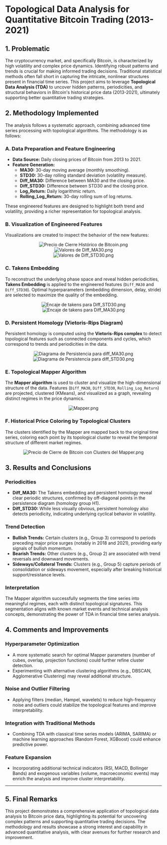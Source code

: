 # Topological Data Analysis for Quantitative Bitcoin Trading (2013-2021)

## 1. Problematic

The cryptocurrency market, and specifically Bitcoin, is characterized by high volatility and complex price dynamics. Identifying robust patterns and trends is crucial for making informed trading decisions. Traditional statistical methods often fall short in capturing the intricate, nonlinear structures present in financial time series. This project aims to leverage **Topological Data Analysis (TDA)** to uncover hidden patterns, periodicities, and structural behaviors in Bitcoin's historical price data (2013-2021), ultimately supporting better quantitative trading strategies.

## 2. Methodology Implemented

The analysis follows a systematic approach, combining advanced time series processing with topological algorithms. The methodology is as follows:

### **A. Data Preparation and Feature Engineering**

- **Data Source:** Daily closing prices of Bitcoin from 2013 to 2021.
- **Feature Generation:**
  - **MA30:** 30-day moving average (monthly smoothing).
  - **STD30:** 30-day rolling standard deviation (volatility measure).
  - **Diff_MA30:** Difference between MA30 and the closing price.
  - **Diff_STD30:** Difference between STD30 and the closing price.
  - **Log_Return:** Daily logarithmic return.
  - **Rolling_Log_Return:** 30-day rolling sum of log returns.

These engineered features are designed to highlight both trend and volatility, providing a richer representation for topological analysis.

### **B. Visualization of Engineered Features**

Visualizations are created to inspect the behavior of the new features:

<center>
    <img src="images/Precio de Cierre Histórico de Bitcoin.png" alt="Precio de Cierre Histórico de Bitcoin.png">
</center>

<center>
    <img src="images/Valores de Diff_MA30.png" alt="Valores de Diff_MA30.png">
</center>

<center>
    <img src="images/Valores de Diff_STD30.png" alt="Valores de Diff_STD30.png">
</center>

### **C. Takens Embedding**

To reconstruct the underlying phase space and reveal hidden periodicities, **Takens Embedding** is applied to the engineered features (`Diff_MA30` and `Diff_STD30`). Optimal hyperparameters (embedding dimension, delay, stride) are selected to maximize the quality of the embedding.

<center>
    <img src="images/Encaje de takens para Diff_STD30.png" alt="Encaje de takens para Diff_STD30.png">
</center>

<center>
    <img src="images/Encaje de takens para Diff_MA30.png" alt="Encaje de takens para Diff_MA30.png">
</center>

### **D. Persistent Homology (Vietoris-Rips Diagram)**

Persistent homology is computed using the **Vietoris-Rips complex** to detect topological features such as connected components and cycles, which correspond to trends and periodicities in the data.

<center>
    <img src="images/Diagrama de Persistencia para diff_MA30.png" alt="Diagrama de Persistencia para diff_MA30.png">
</center>

<center>
    <img src="images/Diagrama de Persistencia para diff_STD30.png" alt="Diagrama de Persistencia para diff_STD30.png">
</center>

### **E. Topological Mapper Algorithm**

The **Mapper algorithm** is used to cluster and visualize the high-dimensional structure of the data. Features (`Diff_MA30`, `Diff_STD30`, `Rolling_Log_Return`) are projected, clustered (KMeans), and visualized as a graph, revealing distinct regimes in the price dynamics.

<center>
    <img src="images/Mapper.png" alt="Mapper.png">
</center>

### **F. Historical Price Coloring by Topological Clusters**

The clusters identified by the Mapper are mapped back to the original time series, coloring each point by its topological cluster to reveal the temporal structure of different market regimes.

<center>
    <img src="images/Precio de Cierre de Bitcoin con Clusters del Mapper.png" alt="Precio de Cierre de Bitcoin con Clusters del Mapper.png">
</center>

## 3. Results and Conclusions

### **Periodicities**

- **Diff_MA30:** The Takens embedding and persistent homology reveal clear periodic structures, confirmed by off-diagonal points in the persistence diagram (homology group H1).
- **Diff_STD30:** While less visually obvious, persistent homology also detects periodicity, indicating underlying cyclical behavior in volatility.

### **Trend Detection**

- **Bullish Trends:** Certain clusters (e.g., Group 3) correspond to periods preceding major price surges (notably in 2018 and 2021), providing early signals of bullish momentum.
- **Bearish Trends:** Other clusters (e.g., Group 2) are associated with trend reversals and downward movements.
- **Sideways/Collateral Trends:** Clusters (e.g., Group 5) capture periods of consolidation or sideways movement, especially after breaking historical support/resistance levels.

### **Interpretation**

The Mapper algorithm successfully segments the time series into meaningful regimes, each with distinct topological signatures. This segmentation aligns with known market events and technical analysis concepts, demonstrating the power of TDA in financial time series analysis.

## 4. Comments and Improvements

### **Hyperparameter Optimization**

- A more systematic search for optimal Mapper parameters (number of cubes, overlap, projection functions) could further refine cluster detection.
- Experimenting with alternative clustering algorithms (e.g., DBSCAN, Agglomerative Clustering) may reveal additional structure.

### **Noise and Outlier Filtering**

- Applying filters (median, Hampel, wavelets) to reduce high-frequency noise and outliers could stabilize the topological features and improve interpretability.

### **Integration with Traditional Methods**

- Combining TDA with classical time series models (ARIMA, SARIMA) or machine learning approaches (Random Forest, XGBoost) could enhance predictive power.

### **Feature Expansion**

- Incorporating additional technical indicators (RSI, MACD, Bollinger Bands) and exogenous variables (volume, macroeconomic events) may enrich the analysis and improve cluster interpretability.

---

## 5. Final Remarks

This project demonstrates a comprehensive application of topological data analysis to Bitcoin price data, highlighting its potential for uncovering complex patterns and supporting quantitative trading decisions. The methodology and results showcase a strong interest and capability in advanced quantitative analysis, with clear avenues for further research and improvement.
